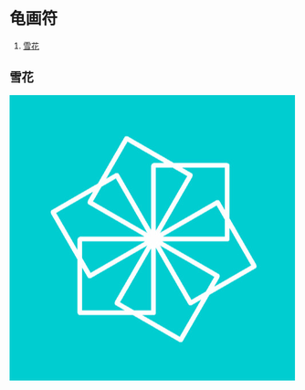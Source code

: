 # 龟画符
1. [雪花](#xuehua)

<a name="xuehua"></a>
## 雪花
![雪花](https://github.com/theadventuresofcc/Turtle-in-Python/blob/master/001-%E9%9B%AA%E8%8A%B1/001-%E9%9B%AA%E8%8A%B1.jpg)
